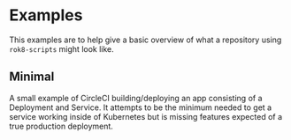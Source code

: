 # Examples

This examples are to help give a basic overview of what a repository using `rok8-scripts` might look like.


## Minimal

A small example of CircleCI building/deploying an app consisting of a Deployment and Service. It attempts to be the minimum needed to get a service working inside of Kubernetes but is missing features expected of a true production deployment.

##
